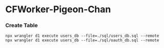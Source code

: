 # CFWorker-Pigeon-Chan

### Create Table

```
npx wrangler d1 execute users_db --file=./sql/users_db.sql --remote
npx wrangler d1 execute users_db --file=./sql/oauth_db.sql --remote
```

